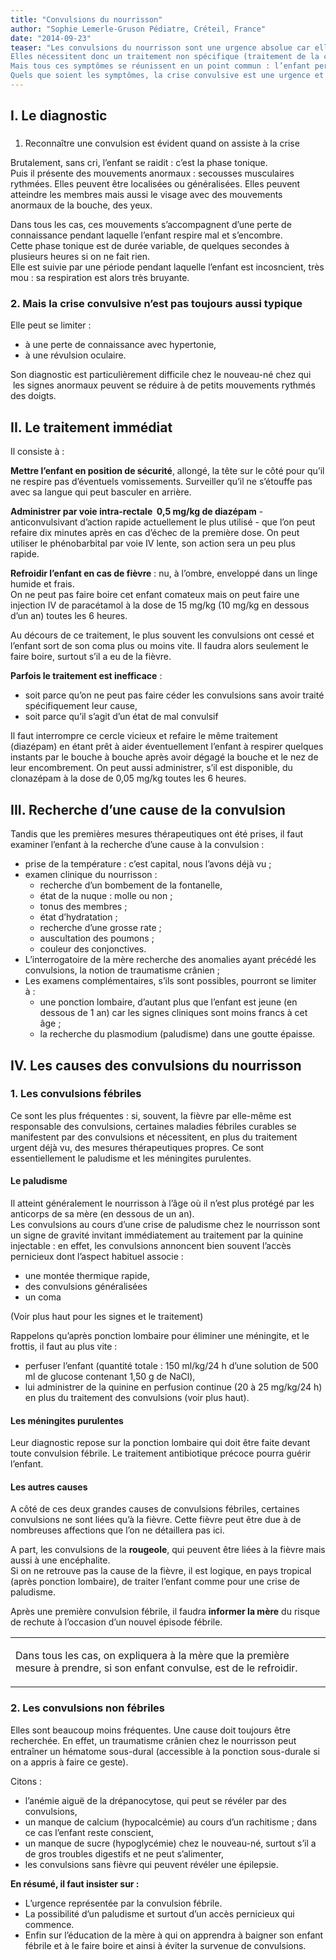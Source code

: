 ```yaml
---
title: "Convulsions du nourrisson"
author: "Sophie Lemerle-Gruson Pédiatre, Créteil, France"
date: "2014-09-23"
teaser: "Les convulsions du nourrisson sont une urgence absolue car elles peuvent mettre en jeu l’avenir neurologique, voire la vie, en évoluant vers un état de mal convulsif.  
Elles nécessitent donc un traitement non spécifique (traitement de la convulsion elle-même) tandis qu’on en recherche la cause qui peut, elle, demander un traitement spécifique (par exemple, traitement d’une méningite).  
Mais tous ces symptômes se réunissent en un point commun : l’enfant perd connaissance (en dehors de certaines causes que nous reverrons).  
Quels que soient les symptômes, la crise convulsive est une urgence et impose un traitement immédiat, après avoir pris la température. En effet, la fièvre est le facteur déclenchant ou aggravant de la plupart des convulsions du nourrisson."
---
```


## I. Le diagnostic

###   
1. Reconnaître une convulsion est évident quand on assiste à la crise

Brutalement, sans cri, l’enfant se raidit : c’est la phase tonique.  
Puis il présente des mouvements anormaux : secousses musculaires rythmées. Elles peuvent être localisées ou généralisées. Elles peuvent atteindre les membres mais aussi le visage avec des mouvements anormaux de la bouche, des yeux.

Dans tous les cas, ces mouvements s’accompagnent d’une perte de connaissance pendant laquelle l’enfant respire mal et s’encombre.  
Cette phase tonique est de durée variable, de quelques secondes à plusieurs heures si on ne fait rien.  
Elle est suivie par une période pendant laquelle l’enfant est incosncient, très mou : sa respiration est alors très bruyante.

### 2. Mais la crise convulsive n’est pas toujours aussi typique

Elle peut se limiter :

*   à une perte de connaissance avec hypertonie,
*   à une révulsion oculaire.

Son diagnostic est particulièrement difficile chez le nouveau-né chez qui  les signes anormaux peuvent se réduire à de petits mouvements rythmés des doigts.

## II. Le traitement immédiat

Il consiste à :

**Mettre l’enfant en position de sécurité**, allongé, la tête sur le côté pour qu’il ne respire pas d’éventuels vomissements. Surveiller qu’il ne s’étouffe pas avec sa langue qui peut basculer en arrière.

**Administrer par voie intra-rectale  0,5 mg/kg de diazépam** - anticonvulsivant d’action rapide actuellement le plus utilisé - que l’on peut refaire dix minutes après en cas d’échec de la première dose. On peut utiliser le phénobarbital par voie IV lente, son action sera un peu plus rapide.

**Refroidir l’enfant en cas de fièvre** : nu, à l’ombre, enveloppé dans un linge humide et frais.  
On ne peut pas faire boire cet enfant comateux mais on peut faire une injection IV de paracétamol à la dose de 15 mg/kg (10 mg/kg en dessous d’un an) toutes les 6 heures.

Au décours de ce traitement, le plus souvent les convulsions ont cessé et l’enfant sort de son coma plus ou moins vite. Il faudra alors seulement le faire boire, surtout s’il a eu de la fièvre.

**Parfois le traitement est inefficace** :

*   soit parce qu’on ne peut pas faire céder les convulsions sans avoir traité spécifiquement leur cause,
*   soit parce qu’il s’agit d’un état de mal convulsif

Il faut interrompre ce cercle vicieux et refaire le même traitement (diazépam) en étant prêt à aider éventuellement l’enfant à respirer quelques instants par le bouche à bouche après avoir dégagé la bouche et le nez de leur encombrement. On peut aussi administrer, s’il est disponible, du clonazépam à la dose de 0,05 mg/kg toutes les 6 heures.

## III. Recherche d’une cause de la convulsion

Tandis que les premières mesures thérapeutiques ont été prises, il faut examiner l’enfant à la recherche d’une cause à la convulsion :

*   prise de la température : c’est capital, nous l’avons déjà vu ;
*   examen clinique du nourrisson :
    *   recherche d’un bombement de la fontanelle,
    *   état de la nuque : molle ou non ;
    *   tonus des membres ;
    *   état d’hydratation ;
    *   recherche d’une grosse rate ;
    *   auscultation des poumons ;
    *   couleur des conjonctives.  
*   L’interrogatoire de la mère recherche des anomalies ayant précédé les convulsions, la notion de traumatisme crânien ;
*   Les examens complémentaires, s’ils sont possibles, pourront se limiter à :
    *   une ponction lombaire, d’autant plus que l’enfant est jeune (en dessous de 1 an) car les signes cliniques sont moins francs à cet âge ;
    *   la recherche du plasmodium (paludisme) dans une goutte épaisse.

## IV. Les causes des convulsions du nourrisson

### 1. Les convulsions fébriles

Ce sont les plus fréquentes : si, souvent, la fièvre par elle-même est responsable des convulsions, certaines maladies fébriles curables se manifestent par des convulsions et nécessitent, en plus du traitement urgent déjà vu, des mesures thérapeutiques propres. Ce sont essentiellement le paludisme et les méningites purulentes.

#### Le paludisme

Il atteint généralement le nourrisson à l’âge où il n’est plus protégé par les anticorps de sa mère (en dessous de un an).  
Les convulsions au cours d’une crise de paludisme chez le nourrisson sont un signe de gravité invitant immédiatement au traitement par la quinine injectable : en effet, les convulsions annoncent bien souvent l’accès pernicieux dont l’aspect habituel associe :

*   une montée thermique rapide,
*   des convulsions généralisées
*   un coma

(Voir plus haut pour les signes et le traitement)

Rappelons qu’après ponction lombaire pour éliminer une méningite, et le frottis, il faut au plus vite :

*   perfuser l’enfant (quantité totale : 150 ml/kg/24 h d’une solution de 500 ml de glucose contenant 1,50 g de NaCl),
*   lui administrer de la quinine en perfusion continue (20 à 25 mg/kg/24 h) en plus du traitement des convulsions (voir plus haut).

#### Les méningites purulentes

Leur diagnostic repose sur la ponction lombaire qui doit être faite devant toute convulsion fébrile. Le traitement antibiotique précoce pourra guérir l’enfant.

#### Les autres causes

A côté de ces deux grandes causes de convulsions fébriles, certaines convulsions ne sont liées qu’à la fièvre. Cette fièvre peut être due à de nombreuses affections que l’on ne détaillera pas ici.

A part, les convulsions de la **rougeole**, qui peuvent être liées à la fièvre mais aussi à une encéphalite.  
Si on ne retrouve pas la cause de la fièvre, il est logique, en pays tropical (après ponction lombaire), de traiter l’enfant comme pour une crise de paludisme.

Après une première convulsion fébrile, il faudra **informer la mère** du risque de rechute à l’occasion d’un nouvel épisode fébrile.

<table>

<tbody>

<tr>

<td>

Dans tous les cas, on expliquera à la mère que la première mesure à prendre, si son enfant convulse, est de le refroidir.

</td>

</tr>

</tbody>

</table>

### 2. Les convulsions non fébriles

Elles sont beaucoup moins fréquentes. Une cause doit toujours être recherchée. En effet, un traumatisme crânien chez le nourrisson peut entraîner un hématome sous-dural (accessible à la ponction sous-durale si on a appris à faire ce geste).

Citons :

*   l’anémie aiguë de la drépanocytose, qui peut se révéler par des convulsions,
*   un manque de calcium (hypocalcémie) au cours d’un rachitisme ; dans ce cas l’enfant reste conscient,
*   un manque de sucre (hypoglycémie) chez le nouveau-né, surtout s’il a de gros troubles digestifs et ne peut s’alimenter,
*   les convulsions sans fièvre qui peuvent révéler une épilepsie.

**En résumé, il faut insister sur :**

*   L’urgence représentée par la convulsion fébrile.  
*   La possibilité d’un paludisme et surtout d’un accès pernicieux qui commence.  
*   Enfin sur l’éducation de la mère à qui on apprendra à baigner son enfant fébrile et à le faire boire et ainsi à éviter la survenue de convulsions.